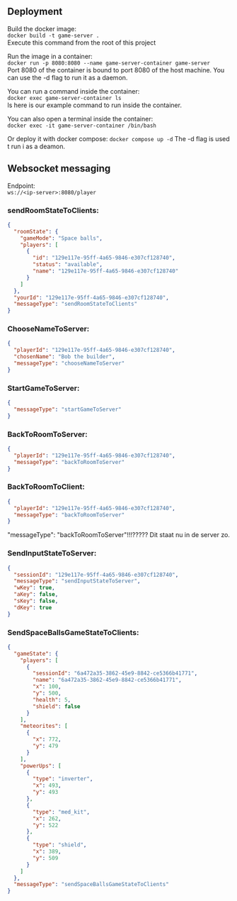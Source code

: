 ## Deployment 

Build the docker image:  
`docker build -t game-server .`  
Execute this command from the root of this project

Run the image in a container:  
`docker run -p 8080:8080 --name game-server-container game-server`  
Port 8080 of the container is bound to port 8080 of the host machine.
You can use the -d flag to run it as a daemon.

You can run a command inside the container:  
`docker exec game-server-container ls`  
ls here is our example command to run inside the container.

You can also open a terminal inside the container:  
`docker exec -it game-server-container /bin/bash`

Or deploy it with docker compose:
`docker compose up -d`
The -d flag is used t run i as a deamon.

## Websocket messaging

Endpoint:  
`ws://<ip-server>:8080/player`

### sendRoomStateToClients:

```json
{
  "roomState": {
    "gameMode": "Space balls",
    "players": [
      {
        "id": "129e117e-95ff-4a65-9846-e307cf128740",
        "status": "available",
        "name": "129e117e-95ff-4a65-9846-e307cf128740"
      }
    ]
  },
  "yourId": "129e117e-95ff-4a65-9846-e307cf128740",
  "messageType": "sendRoomStateToClients"
}
```

### ChooseNameToServer:

```json
{
  "playerId": "129e117e-95ff-4a65-9846-e307cf128740",
  "chosenName": "Bob the builder",
  "messageType": "chooseNameToServer"
}
```

### StartGameToServer:

```json
{
  "messageType": "startGameToServer"
}
```

### BackToRoomToServer:

```json
{
  "playerId": "129e117e-95ff-4a65-9846-e307cf128740",
  "messageType": "backToRoomToServer"
}
```

### BackToRoomToClient:  

```json
{
  "playerId": "129e117e-95ff-4a65-9846-e307cf128740",
  "messageType": "backToRoomToServer"
}
```  
"messageType": "backToRoomToServer"!!!????? Dit staat nu in de server zo.

### SendInputStateToServer:  

```json
{
  "sessionId": "129e117e-95ff-4a65-9846-e307cf128740",
  "messageType": "sendInputStateToServer",
  "wKey": true,
  "aKey": false,
  "sKey": false,
  "dKey": true
}
```  

### SendSpaceBallsGameStateToClients:  

```json
{
  "gameState": {
    "players": [
      {
        "sessionId": "6a472a35-3862-45e9-8842-ce5366b41771",
        "name": "6a472a35-3862-45e9-8842-ce5366b41771",
        "x": 100,
        "y": 500,
        "health": 5,
        "shield": false
      }
    ],
    "meteorites": [
      {
        "x": 772,
        "y": 479
      }
    ],
    "powerUps": [
      {
        "type": "inverter",
        "x": 493,
        "y": 493
      },
      {
        "type": "med_kit",
        "x": 262,
        "y": 522
      },
      {
        "type": "shield",
        "x": 389,
        "y": 509
      }
    ]
  },
  "messageType": "sendSpaceBallsGameStateToClients"
}
```
